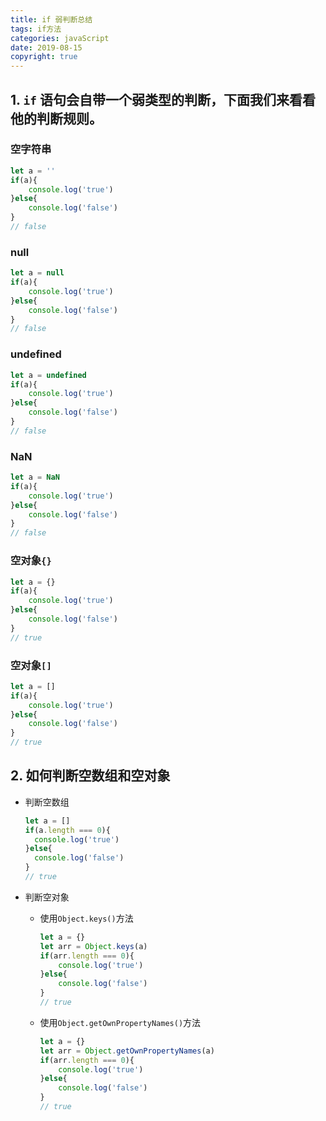 ```yaml
---
title: if 弱判断总结
tags: if方法
categories: javaScript
date: 2019-08-15
copyright: true
---
```




##  1. `if` 语句会自带一个弱类型的判断，下面我们来看看他的判断规则。



### 空字符串

```js
let a = ''
if(a){
	console.log('true')
}else{
	console.log('false')
}
// false
```



### null

```js
let a = null
if(a){
	console.log('true')
}else{
	console.log('false')
}
// false
```



### undefined

```js
let a = undefined
if(a){
	console.log('true')
}else{
	console.log('false')
}
// false
```



### NaN

```js
let a = NaN
if(a){
	console.log('true')
}else{
	console.log('false')
}
// false
```



### 空对象`{}`

```js
let a = {}
if(a){
	console.log('true')
}else{
	console.log('false')
}
// true
```



### 空对象`[]`

```js
let a = []
if(a){
	console.log('true')
}else{
	console.log('false')
}
// true
```





## 2. 如何判断空数组和空对象

- 判断空数组

  ```js
  let a = []
  if(a.length === 0){
  	console.log('true')
  }else{
  	console.log('false')
  }
  // true
  ```

- 判断空对象

  - 使用`Object.keys()`方法

    ```js
    let a = {}
    let arr = Object.keys(a)
    if(arr.length === 0){
    	console.log('true')
    }else{
    	console.log('false')
    }
    // true
    ```

    

  - 使用`Object.getOwnPropertyNames()`方法

    ```js
    let a = {}
    let arr = Object.getOwnPropertyNames(a)
    if(arr.length === 0){
    	console.log('true')
    }else{
    	console.log('false')
    }
    // true
    ```